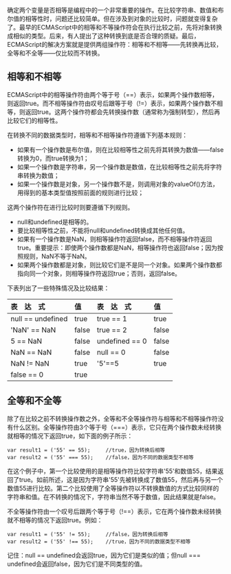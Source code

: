 确定两个变量是否相等是编程中的一个非常重要的操作。在比较字符串、数值和布尔值的相等性时，问题还比较简单。但在涉及到对象的比较时，问题就变得复杂了。最早的ECMAScript中的相等和不等操作符会在执行比较之前，先将对象转换成相似的类型。后来，有人提出了这种转换到底是否合理的质疑。最后，ECMAScript的解决方案就是提供两组操作符：相等和不相等——先转换再比较，全等和不全等——仅比较而不转换。

## 相等和不相等
ECMAScript中的相等操作符由两个等于号（==）表示，如果两个操作数相等，则返回true。而不相等操作符由叹号后跟等于号（!=）表示，如果两个操作数不相等，则返回true。这两个操作符都会先转换操作数（通常称为强制转型），然后再比较它们的相等性。

在转换不同的数据类型时，相等和不相等操作符遵循下列基本规则：
- 如果有一个操作数是布尔值，则在比较相等性之前先将其转换为数值——false转换为0，而true转换为1；
- 如果一个操作数是字符串，另一个操作数是数值，在比较相等性之前先将字符串转换为数值；
- 如果一个操作数是对象，另一个操作数不是，则调用对象的valueOf()方法，用得到的基本类型值按照前面的规则进行比较；

这两个操作符在进行比较时则要遵循下列规则。
- null和undefined是相等的。
- 要比较相等性之前，不能将null和undefined转换成其他任何值。
- 如果有一个操作数是NaN，则相等操作符返回false，而不相等操作符返回true。重要提示：即使两个操作数都是NaN，相等操作符也返回false；因为按照规则，NaN不等于NaN。
- 如果两个操作数都是对象，则比较它们是不是同一个对象。如果两个操作数都指向同一个对象，则相等操作符返回true；否则，返回false。

下表列出了一些特殊情况及比较结果：

|表　达　式|	值|表　达　式|	值|
|:-|:-|:-|:-|
|null == undefined|	true|	true == 1|	true|
|'NaN' == NaN|	false|	true == 2|	false|
|5 == NaN|	false	|undefined == 0	|false|
|NaN == NaN|	false|	null == 0|	false|
|NaN != NaN|	true|	'5'==5|	true|
|false == 0	|true|||		

## 全等和不全等
除了在比较之前不转换操作数之外，全等和不全等操作符与相等和不相等操作符没有什么区别。全等操作符由3个等于号（===）表示，它只在两个操作数未经转换就相等的情况下返回true，如下面的例子所示：
```
var result1 = ('55' == 55);     //true，因为转换后相等
var result2 = ('55' === 55);    //false，因为不同的数据类型不相等
```
在这个例子中，第一个比较使用的是相等操作符比较字符串'55'和数值55，结果返回了true。如前所述，这是因为字符串'55'先被转换成了数值55，然后再与另一个数值55进行比较。第二个比较使用了全等操作符以不转换数值的方式比较同样的字符串和值。在不转换的情况下，字符串当然不等于数值，因此结果就是false。

不全等操作符由一个叹号后跟两个等于号（!==）表示，它在两个操作数未经转换就不相等的情况下返回true。例如：
```
var result1 = ('55' != 55);     //false，因为转换后相等
var result2 = ('55' !== 55);    //true，因为不同的数据类型不相等
```
记住：null == undefined会返回true，因为它们是类似的值；但null === undefined会返回false，因为它们是不同类型的值。